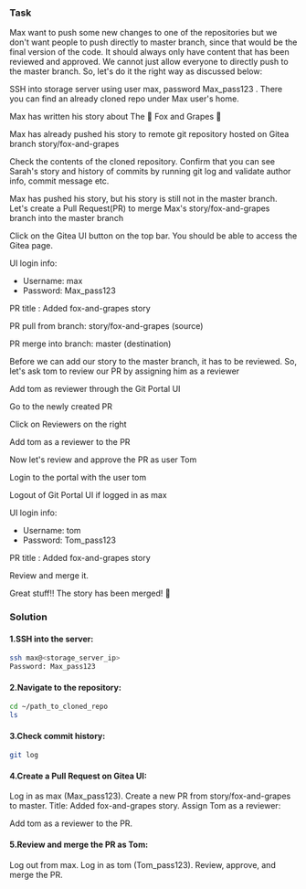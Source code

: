 ### Task
Max want to push some new changes to one of the repositories but we don't want people to push directly to master branch, since that would be the final version of the code. It should always only have content that has been reviewed and approved. We cannot just allow everyone to directly push to the master branch. So, let's do it the right way as discussed below:

SSH into storage server using user max, password Max_pass123 . There you can find an already cloned repo under Max user's home.

Max has written his story about The 🦊 Fox and Grapes 🍇

Max has already pushed his story to remote git repository hosted on Gitea branch story/fox-and-grapes

Check the contents of the cloned repository. Confirm that you can see Sarah's story and history of commits by running git log and validate author info, commit message etc.

Max has pushed his story, but his story is still not in the master branch. Let's create a Pull Request(PR) to merge Max's story/fox-and-grapes branch into the master branch

Click on the Gitea UI button on the top bar. You should be able to access the Gitea page.

UI login info:

- Username: max
- Password: Max_pass123

PR title : Added fox-and-grapes story

PR pull from branch: story/fox-and-grapes (source)

PR merge into branch: master (destination)

Before we can add our story to the master branch, it has to be reviewed. So, let's ask tom to review our PR by assigning him as a reviewer

Add tom as reviewer through the Git Portal UI

Go to the newly created PR

Click on Reviewers on the right

Add tom as a reviewer to the PR

Now let's review and approve the PR as user Tom

Login to the portal with the user tom

Logout of Git Portal UI if logged in as max

UI login info:

- Username: tom
- Password: Tom_pass123

PR title : Added fox-and-grapes story

Review and merge it.

Great stuff!! The story has been merged! 👏

### Solution

#### 1.SSH into the server:

```bash
ssh max@<storage_server_ip>
Password: Max_pass123
```

#### 2.Navigate to the repository:

```bash
cd ~/path_to_cloned_repo
ls
```

#### 3.Check commit history:

```bash
git log
```
#### 4.Create a Pull Request on Gitea UI:

Log in as max (Max_pass123).
Create a new PR from story/fox-and-grapes to master.
Title: Added fox-and-grapes story.
Assign Tom as a reviewer:

Add tom as a reviewer to the PR.

#### 5.Review and merge the PR as Tom:

Log out from max.
Log in as tom (Tom_pass123).
Review, approve, and merge the PR.